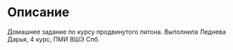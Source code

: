 # Описание
Домашнее задание по курсу продвинутого питона. Выполнила Леднева Дарья, 4 курс, ПМИ ВШЭ Спб.
